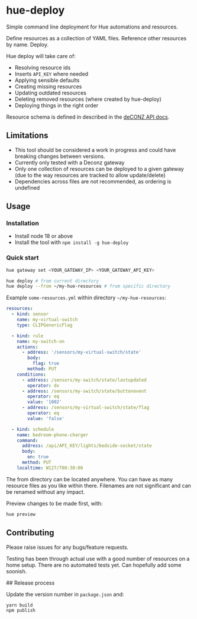# hue-deploy

Simple command line deployment for Hue automations and resources.

Define resources as a collection of YAML files. Reference other resources by name. Deploy.

Hue deploy will take care of:

- Resolving resource ids
- Inserts `API_KEY` where needed
- Applying sensible defaults
- Creating missing resources
- Updating outdated resources
- Deleting removed resources (where created by hue-deploy)
- Deploying things in the right order

Resource schema is defined in described in the [deCONZ API docs](https://dresden-elektronik.github.io/deconz-rest-doc/).

## Limitations

- This tool should be considered a work in progress and could have breaking changes between versions.
- Currently only tested with a Deconz gateway
- Only one collection of resources can be deployed to a given gateway (due to the way resources are tracked to allow update/delete)
- Dependencies across files are not recommended, as ordering is undefined

## Usage

### Installation

- Install node 18 or above
- Install the tool with `npm install -g hue-deploy`

### Quick start

```sh
hue gateway set <YOUR_GATEWAY_IP> <YOUR_GATEWAY_API_KEY>
```

```sh
hue deploy # from current directory
hue deploy --from ~/my-hue-resources # from specific directory
```

Example `some-resources.yml` within directory `~/my-hue-resources`:

```yml
resources:
  - kind: sensor
    name: my-virtual-switch
    type: CLIPGenericFlag

  - kind: rule
    name: my-switch-on
    actions:
      - address: '/sensors/my-virtual-switch/state'
        body:
          flag: true
        method: PUT
    conditions:
      - address: /sensors/my-switch/state/lastupdated
        operator: dx
      - address: /sensors/my-switch/state/buttonevent
        operator: eq
        value: '1002'
      - address: /sensors/my-virtual-switch/state/flag
        operator: eq
        value: 'false'

  - kind: schedule
    name: bedroom-phone-charger
    command:
      address: /api/API_KEY/lights/bedside-socket/state
      body:
        on: true
      method: PUT
    localtime: W127/T00:30:00
```

The from directory can be located anywhere. You can have as many resource files as you like within there. Filenames are not significant and can be renamed without any impact.

Preview changes to be made first, with:

```sh
hue preview
```

## Contributing

Please raise issues for any bugs/feature requests.

Testing has been through actual use with a good number of resources on a home setup. There are no automated tests yet. Can hopefully add some soonish.

## Release process

Update the version number in `package.json` and:

```sh
yarn build
npm publish
```
